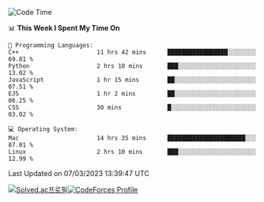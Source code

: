 
<!--START_SECTION:waka-->
![Code Time](http://img.shields.io/badge/Code%20Time-2%2C605%20hrs%205%20mins-blue)

📊 **This Week I Spent My Time On** 

```text
💬 Programming Languages: 
C++                      11 hrs 42 mins      █████████████████░░░░░░░░   69.81 % 
Python                   2 hrs 10 mins       ███░░░░░░░░░░░░░░░░░░░░░░   13.02 % 
JavaScript               1 hr 15 mins        ██░░░░░░░░░░░░░░░░░░░░░░░   07.51 % 
EJS                      1 hr 2 mins         ██░░░░░░░░░░░░░░░░░░░░░░░   06.25 % 
CSS                      30 mins             █░░░░░░░░░░░░░░░░░░░░░░░░   03.02 % 

💻 Operating System: 
Mac                      14 hrs 35 mins      ██████████████████████░░░   87.01 % 
Linux                    2 hrs 10 mins       ███░░░░░░░░░░░░░░░░░░░░░░   12.99 % 
```


 Last Updated on 07/03/2023 13:39:47 UTC
<!--END_SECTION:waka-->
[![Solved.ac프로필](http://mazassumnida.wtf/api/generate_badge?boj=hckim96)](https://solved.ac/hckim96)[![CodeForces Profile](https://cf.leed.at?id=hckim96)](https://codeforces.com/profile/hckim96)
